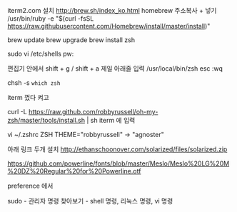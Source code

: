 iterm2.com 설치
http://brew.sh/index_ko.html
homebrew 주소복사 + 넣기
/usr/bin/ruby -e "$(curl -fsSL https://raw.githubusercontent.com/Homebrew/install/master/install)"

brew update 
brew upgrade
brew install zsh

sudo vi /etc/shells
pw:

편집기 안에서 shift + g / shift + a
제일 아래줄 입력
/usr/local/bin/zsh
esc
:wq

chsh -s `which zsh`

iterm 껐다 켜고

curl -L https://raw.github.com/robbyrussell/oh-my-zsh/master/tools/install.sh | sh
iterm 에 입력

vi ~/.zshrc
ZSH THEME="robbyrussell" -> "agnoster"

아래 링크 두개 설치
http://ethanschoonover.com/solarized/files/solarized.zip

https://github.com/powerline/fonts/blob/master/Meslo/Meslo%20LG%20M%20DZ%20Regular%20for%20Powerline.otf

preference 에서 

sudo - 관리자 명령
찾아보기 - shell 명령, 리눅스 명령, vi 명령